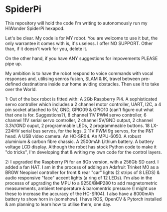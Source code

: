 # SpiderPi
This repository will hold the code I'm writing to autonomously run my HiWonder SpiderPi hexapod.

Let's be clear. My code is for MY robot. You are welcome to use it but, the only warrantee it comes with is, it's useless. I offer NO SUPPORT. Other than, if it doesn't work for you, delete it.

On the other hand, if you have ANY suggestions for impovements PLEASE pipe up.

My ambition is to have the robot respond to voice commands with vocal responses and, utilising senros fusion, SLAM & IK, travel between pre-defined destinations inside our home aviding obstacles. Then use it to take over the World.

1: Out of the box robot is fitted with:
A 2Gb Raspberry Pi4.
A sophisticated servo controller which includes a 2 channel motor controller, UART, I2C, a 4 pin socket attached to 5V, GND, GPIO09 & GPIO10 (can't figure out what that one is for. Suggestions?), 8 channel 11V PWM servo controller, 6 channel 11V serial servo controller, 2 channel 5V/GND output, 2 channel 3.3V/GND ouput, 2 programmable LEDs, 2 programmeable buttons.
18 LX-224HV serial bus servos, for the legs.
2 11V PWM 9g servos, for the P&T head.
A USB video camera.
An HC-SR04.
An MPU-6050.
A robust aluminium & carbon fibre chassic.
A 2500mAh Lithium battery.
A battery voltage LCD display.
Although the robot has stock Python code to make it "do tricks", I'm developing that & writing my own code for the control layers.

2: I upgraded the Raspberry Pi for an 8Gb version, with a 256Gb SD card. I added a fan HAT. I am in the process of adding an Adafruit Trinket M0 as a BRGW Neopixel controller for front & rear "car" lights (2 strips of 8 LEDS) & audio responsive "face" accent lights (a ring of 12 LEDs). I'm also in the processs of upgrading the MPU to a 9250/BMP280 to add magnetometric measurements, ambient temperature & baromentric pressure (I might use these to increase the accuracy of the HC-SR04). I also have a 8000mAh battery to show horn in (somehow). I have ROS, OpenCV & Pytorch installed & am planning to learn how to utilise them, one day.
